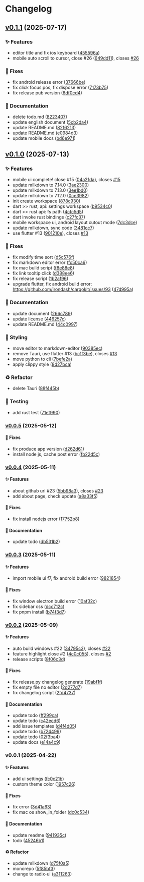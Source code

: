 # Changelog

## [v0.1.1](https://github.com/luoluoqixi/lonanote/compare/v0.1.0...37666be43ba64ada913139e4097455839b0432c3) (2025-07-17)

### ✨ Features

* editor title and fix ios keyboard
([455596a](https://github.com/luoluoqixi/lonanote/commit/455596a19b8bdc7dabbdda8e47c96b5240d99cc5))
* mobile auto scroll to cursor, close #26
([649dd11](https://github.com/luoluoqixi/lonanote/commit/649dd118fe575e26a8f5cd588a36c0d862f911aa)),
closes [#26](https://github.com/luoluoqixi/lonanote/issues/26)

### 🐛 Fixes

* fix android release error
([37666be](https://github.com/luoluoqixi/lonanote/commit/37666be43ba64ada913139e4097455839b0432c3))
* fix click focus pos, fix dispose error
([7173b75](https://github.com/luoluoqixi/lonanote/commit/7173b7515b2904406020912ab068f9e333f397ec))
* fix release pub version
([6df0cd4](https://github.com/luoluoqixi/lonanote/commit/6df0cd4e1ae85839bcc96115f219b8a74b92b7e7))

### 📝 Documentation

* delete todo.md
([8223407](https://github.com/luoluoqixi/lonanote/commit/82234075990d58ebd12487a8989c872dd888fbcc))
* update english document
([5cb2da4](https://github.com/luoluoqixi/lonanote/commit/5cb2da4a73acaa58c20fe84503987669137ffbf9))
* update README.md
([82f6213](https://github.com/luoluoqixi/lonanote/commit/82f62137f314a9c1a25df12cacc0e4ef1e9cd562))
* update README.md
([e0984d3](https://github.com/luoluoqixi/lonanote/commit/e0984d36b196ad05f31d5c1ed0ff817258533ccb))
* update mobile docs
([bd6e971](https://github.com/luoluoqixi/lonanote/commit/bd6e97117962d17f17625a9d78f4e9d9091fe61d))

## [v0.1.0](https://github.com/luoluoqixi/lonanote/compare/v0.0.5...v0.1.0) (2025-07-13)

### ✨ Features

* mobile ui complete! close #15
([04a21da](https://github.com/luoluoqixi/lonanote/commit/04a21da774ad2b688c7ef865421101ee5f6bfb3a)),
closes [#15](https://github.com/luoluoqixi/lonanote/issues/15)
* update milkdown to 7.14.0
([3ae2300](https://github.com/luoluoqixi/lonanote/commit/3ae2300635e47777883b03dc2eeb921a72cca8f8))
* update milkdown to 7.13.0
([3ee1bd0](https://github.com/luoluoqixi/lonanote/commit/3ee1bd017bb76a5dc24b5857089566d7e5439ff9))
* update milkdown to 7.12.0
([0ce3982](https://github.com/luoluoqixi/lonanote/commit/0ce3982d64385c9669e06fd3376571049cf979ef))
* init create workspace
([878c930](https://github.com/luoluoqixi/lonanote/commit/878c9303e90eda62d83a4e3b608a07e67ef823a1))
* dart >> rust, api: settings workspace
([b9534c0](https://github.com/luoluoqixi/lonanote/commit/b9534c05408039303a5f7f1f1fbd4f256024a24a))
* dart >> rust api: fs path
([4cfc5d5](https://github.com/luoluoqixi/lonanote/commit/4cfc5d53a9258e3b75e82196fae5316d4bd9549d))
* dart invoke rust bindings
([c27fc37](https://github.com/luoluoqixi/lonanote/commit/c27fc37ce4b4dad011dd13d16233e25c96aff442))
* mobile workspace ui, android layout cutout mode
([7dc3dce](https://github.com/luoluoqixi/lonanote/commit/7dc3dce48c110ed1836e6939b7e6fe84a79c1492))
* update milkdown, sync code
([3481cc7](https://github.com/luoluoqixi/lonanote/commit/3481cc7f9b3dfddc51e853c2c23a7d64ac3643d0))
* use flutter #13
([901210e](https://github.com/luoluoqixi/lonanote/commit/901210e6083f1adc87a730e26e378ff9673cce6e)),
closes [#13](https://github.com/luoluoqixi/lonanote/issues/13)

### 🐛 Fixes

* fix modify time sort
([d5c576f](https://github.com/luoluoqixi/lonanote/commit/d5c576fd58d8165064af0b67c13e425e1ae1a066))
* fix markdown editor error
([fc50ca6](https://github.com/luoluoqixi/lonanote/commit/fc50ca691acaed4f6f55840f7ccc21a22dbca96f))
* fix mac build script
([f8e88e8](https://github.com/luoluoqixi/lonanote/commit/f8e88e8469a91222060ade4ae1a59fca226fae1b))
* fix link tooltip click
([d388ee6](https://github.com/luoluoqixi/lonanote/commit/d388ee657b2139ab6924b0849e8bb27f1c780df0))
* fix release script
([1b2af96](https://github.com/luoluoqixi/lonanote/commit/1b2af9674a376fc675c45ea0fa429ef237b63ddb))
* upgrade flutter, fix android build error:
https://github.com/irondash/cargokit/issues/93
([47d995a](https://github.com/luoluoqixi/lonanote/commit/47d995a0867213e9c0979ca1c8451194c16b8113))

### 📝 Documentation

* update document
([266c789](https://github.com/luoluoqixi/lonanote/commit/266c789e890eb9c1cc8b15e726cd969283cc485c))
* update license
([446257c](https://github.com/luoluoqixi/lonanote/commit/446257cc7a44fedf7f955bd86484f3c53be94a9c))
* update README.md
([44c0997](https://github.com/luoluoqixi/lonanote/commit/44c09974b222774a13f92b716dddf91e67f616a2))

### 🎨 Styling

* move editor to markdown-editor
([90385ec](https://github.com/luoluoqixi/lonanote/commit/90385ec5b085e6eb389b633e9cf0abf83cab955b))
* remove Tauri, use flutter #13
([bc1f3be](https://github.com/luoluoqixi/lonanote/commit/bc1f3beb6e4d086d088788cc96839f1ba3700ff7)),
closes [#13](https://github.com/luoluoqixi/lonanote/issues/13)
* move python to cli
([7befe2a](https://github.com/luoluoqixi/lonanote/commit/7befe2aea95e0002bf89fbe3857269f783809dd7))
* apply clippy style
([8d27bca](https://github.com/luoluoqixi/lonanote/commit/8d27bca1e5a9e927f4b53da8c21d7de9221fcf74))

### ♻️ Refactor

* delete Tauri
([88f445b](https://github.com/luoluoqixi/lonanote/commit/88f445b2b0abd072a876850e538a17ef848c9271))

### 🧪 Testing

* add rust test
([71ef990](https://github.com/luoluoqixi/lonanote/commit/71ef990276fc366e778b6449fe7bb101ff710628))

### [v0.0.5](https://github.com/luoluoqixi/lonanote/compare/v0.0.4...v0.0.5) (2025-05-12)

#### 🐛 Fixes

* fix produce app version
([d262d61](https://github.com/luoluoqixi/lonanote/commit/d262d61e20cb21d6c036f2534bde93299beb9ee4))
* install node js, cache post error
([fb22d5c](https://github.com/luoluoqixi/lonanote/commit/fb22d5c3874c81034bd37b886d753d67acc4fd6c))

### [v0.0.4](https://github.com/luoluoqixi/lonanote/compare/v0.0.3...v0.0.4) (2025-05-11)

#### ✨ Features

* about github url #23
([5bb98a3](https://github.com/luoluoqixi/lonanote/commit/5bb98a31b694990798e9199cd2f2fb7a3d68a0d0)),
closes [#23](https://github.com/luoluoqixi/lonanote/issues/23)
* add about page, check update
([a8a33f5](https://github.com/luoluoqixi/lonanote/commit/a8a33f5b80acd027b2a1b0e5de697d055bf1f6dd))

#### 🐛 Fixes

* fix install nodejs error
([17752b8](https://github.com/luoluoqixi/lonanote/commit/17752b8b38f1d6e2e1de3ff23cd2fa4e45aa9e73))

#### 📝 Documentation

* update todo
([db531b2](https://github.com/luoluoqixi/lonanote/commit/db531b2f293ca7375c1f6fe35c6548ac9fd7e719))

### [v0.0.3](https://github.com/luoluoqixi/lonanote/compare/v0.0.2...v0.0.3) (2025-05-11)

#### ✨ Features

* import mobile ui f7, fix android build error
([9821854](https://github.com/luoluoqixi/lonanote/commit/982185476bb2e8c4784054ebb6dcf0b63e4ef7ba))

#### 🐛 Fixes

* fix window electron build error
([10af32c](https://github.com/luoluoqixi/lonanote/commit/10af32c88389e67118f0dc54fd258fa146f015ce))
* fix sidebar css
([dcc712c](https://github.com/luoluoqixi/lonanote/commit/dcc712c7db8f087b57f5341951af5dd847672e0c))
* fix pnpm install
([b74f3d7](https://github.com/luoluoqixi/lonanote/commit/b74f3d77877d7943adc87ac4c925b5ffc9534a77))

### [v0.0.2](https://github.com/luoluoqixi/lonanote/compare/v0.0.1...v0.0.2) (2025-05-09)

#### ✨ Features

* auto build windows #22
([34795c3](https://github.com/luoluoqixi/lonanote/commit/34795c3c9aeaf2bae349377d57dc82e72547113d)),
closes [#22](https://github.com/luoluoqixi/lonanote/issues/22)
* feature highlight close #2
([4c0c055](https://github.com/luoluoqixi/lonanote/commit/4c0c055fa678ffcd0e18fc7f9e5c4b54b20a3bbd)),
closes [#2](https://github.com/luoluoqixi/lonanote/issues/2)
* release scripts
([8f06c3d](https://github.com/luoluoqixi/lonanote/commit/8f06c3db5868b2c47a0e465e89d76df70ad6f1f4))

#### 🐛 Fixes

* fix release.py changelog generate
([19abf1f](https://github.com/luoluoqixi/lonanote/commit/19abf1f56be19fee6c75bb100855aed28e2e1e2a))
* fix empty file no editor
([2d277d7](https://github.com/luoluoqixi/lonanote/commit/2d277d7eb557af8c0a82708ff39d22c9343c94e9))
* fix changelog script
([2fd4737](https://github.com/luoluoqixi/lonanote/commit/2fd47376cad4e4a653b1cbe672ada46340422a20))

#### 📝 Documentation

* update todo
([ff299ca](https://github.com/luoluoqixi/lonanote/commit/ff299ca0a0068424e2776ae70f46866e5ea6d9ba))
* update todo
([c42ecd6](https://github.com/luoluoqixi/lonanote/commit/c42ecd6a5d3e302d51e9ae3889740e866a982211))
* add issue templates
([d4f4d05](https://github.com/luoluoqixi/lonanote/commit/d4f4d05622f8bc142984b3553013d7102b97ed0f))
* update todo
([b724499](https://github.com/luoluoqixi/lonanote/commit/b724499811053ec4d3ab63509e7fec765f4e9194))
* update todo
([02f3ba4](https://github.com/luoluoqixi/lonanote/commit/02f3ba4a1809da3160a792e4456e49f08a8724bd))
* update docs
([e14a4c9](https://github.com/luoluoqixi/lonanote/commit/e14a4c96649c7e615dc6c22d8a0332cb55cdef2c))

### v0.0.1 (2025-04-22)

#### ✨ Features

* add ui settings
([fc0c21b](https://github.com/luoluoqixi/lonanote/commit/fc0c21bae413db0c30709691741a0a51e5f413e1))
* custom theme color
([1957c26](https://github.com/luoluoqixi/lonanote/commit/1957c261333d677a06336ac516218eea41fc03a6))

#### 🐛 Fixes

* fix error
([3d41a63](https://github.com/luoluoqixi/lonanote/commit/3d41a639614a1c922a3dafc6c6c8cb7d972c0857))
* fix mac os show_in_folder
([dc0c534](https://github.com/luoluoqixi/lonanote/commit/dc0c5344b7f1c5f228b8260e8ad2164add3ad1af))

#### 📝 Documentation

* update readme
([941935c](https://github.com/luoluoqixi/lonanote/commit/941935c8c3ed540c36d81e83f8cdb891ae643d33))
* todo
([45246b1](https://github.com/luoluoqixi/lonanote/commit/45246b1d818047b461ec2954236cac0a6717793b))

#### ♻️ Refactor

* update milkdown
([d75f0a5](https://github.com/luoluoqixi/lonanote/commit/d75f0a5ced34de84f89d12ecffbefec94edee955))
* monorepo
([5f85bf3](https://github.com/luoluoqixi/lonanote/commit/5f85bf3be3c8ff2952fc35c656dc055c1a8c220b))
* change to radix-ui
([a311263](https://github.com/luoluoqixi/lonanote/commit/a311263dc09160cb47bf8158ace32ab4ea15e438))
